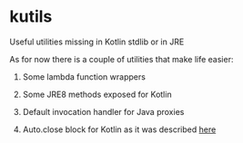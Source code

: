 # kutils
Useful utilities missing in Kotlin stdlib or in JRE

As for now there is a couple of utilities that make life easier:

1. Some lambda function wrappers

2. Some JRE8 methods exposed for Kotlin

3. Default invocation handler for Java proxies

4. Auto.close block for Kotlin as it was described [here](https://discuss.kotlinlang.org/t/kotlin-needs-try-with-resources/214/#post_2)

